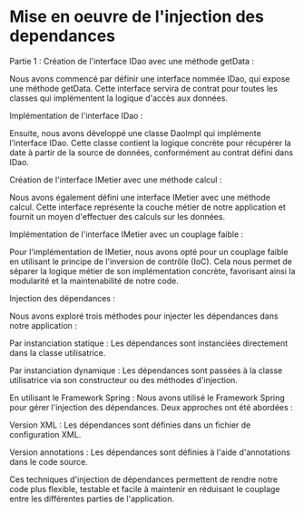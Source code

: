 # Mise en oeuvre de l'injection des dependances
Partie 1 :
Création de l'interface IDao avec une méthode getData :

Nous avons commencé par définir une interface nommée IDao, qui expose une méthode getData. Cette interface servira de contrat pour toutes les classes qui implémentent la logique d'accès aux données.

Implémentation de l'interface IDao :

Ensuite, nous avons développé une classe DaoImpl qui implémente l'interface IDao. Cette classe contient la logique concrète pour récupérer la date à partir de la source de données, conformément au contrat défini dans IDao.

Création de l'interface IMetier avec une méthode calcul :

Nous avons également défini une interface IMetier avec une méthode calcul. Cette interface représente la couche métier de notre application et fournit un moyen d'effectuer des calculs sur les données.

Implémentation de l'interface IMetier avec un couplage faible :

Pour l'implémentation de IMetier, nous avons opté pour un couplage faible en utilisant le principe de l'inversion de contrôle (IoC). Cela nous permet de séparer la logique métier de son implémentation concrète, favorisant ainsi la modularité et la maintenabilité de notre code.

Injection des dépendances :

Nous avons exploré trois méthodes pour injecter les dépendances dans notre application :

Par instanciation statique : Les dépendances sont instanciées directement dans la classe utilisatrice.

Par instanciation dynamique : Les dépendances sont passées à la classe utilisatrice via son constructeur ou des méthodes d'injection.

En utilisant le Framework Spring : Nous avons utilisé le Framework Spring pour gérer l'injection des dépendances. Deux approches ont été abordées :

Version XML : Les dépendances sont définies dans un fichier de configuration XML.

Version annotations : Les dépendances sont définies à l'aide d'annotations dans le code source.

Ces techniques d'injection de dépendances permettent de rendre notre code plus flexible, testable et facile à maintenir en réduisant le couplage entre les différentes parties de l'application.
